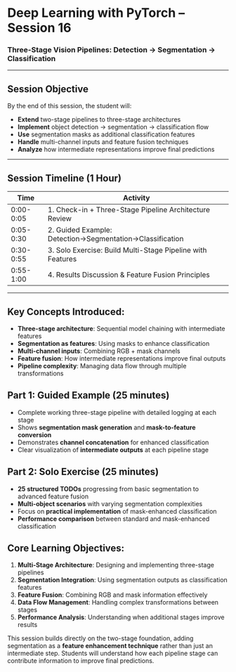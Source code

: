 # **Deep Learning with PyTorch – Session 16**
### **Three-Stage Vision Pipelines: Detection → Segmentation → Classification**
---
## **Session Objective**
By the end of this session, the student will:
* **Extend** two-stage pipelines to three-stage architectures
* **Implement** object detection → segmentation → classification flow
* **Use** segmentation masks as additional classification features
* **Handle** multi-channel inputs and feature fusion techniques
* **Analyze** how intermediate representations improve final predictions
---
## **Session Timeline (1 Hour)**
| Time      | Activity                                                    |
| --------- | ----------------------------------------------------------- |
| 0:00-0:05 | 1. Check-in + Three-Stage Pipeline Architecture Review     |
| 0:05-0:30 | 2. Guided Example: Detection→Segmentation→Classification   |
| 0:30-0:55 | 3. Solo Exercise: Build Multi-Stage Pipeline with Features |
| 0:55-1:00 | 4. Results Discussion & Feature Fusion Principles         |
---

## **Key Concepts Introduced:**
- **Three-stage architecture**: Sequential model chaining with intermediate features
- **Segmentation as features**: Using masks to enhance classification
- **Multi-channel inputs**: Combining RGB + mask channels
- **Feature fusion**: How intermediate representations improve final outputs
- **Pipeline complexity**: Managing data flow through multiple transformations

## **Part 1: Guided Example (25 minutes)**
- Complete working three-stage pipeline with detailed logging at each stage
- Shows **segmentation mask generation** and **mask-to-feature conversion**
- Demonstrates **channel concatenation** for enhanced classification
- Clear visualization of **intermediate outputs** at each pipeline stage

## **Part 2: Solo Exercise (25 minutes)**
- **25 structured TODOs** progressing from basic segmentation to advanced feature fusion
- **Multi-object scenarios** with varying segmentation complexities
- Focus on **practical implementation** of mask-enhanced classification
- **Performance comparison** between standard and mask-enhanced classification

## **Core Learning Objectives:**
1. **Multi-Stage Architecture**: Designing and implementing three-stage pipelines
2. **Segmentation Integration**: Using segmentation outputs as classification features
3. **Feature Fusion**: Combining RGB and mask information effectively
4. **Data Flow Management**: Handling complex transformations between stages
5. **Performance Analysis**: Understanding when additional stages improve results

This session builds directly on the two-stage foundation, adding segmentation as a **feature enhancement technique** rather than just an intermediate step. Students will understand how each pipeline stage can contribute information to improve final predictions.
